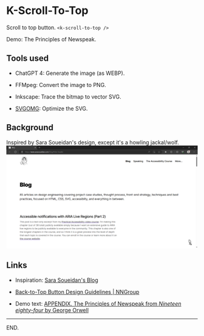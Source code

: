 # K-Scroll-To-Top

Scroll to top button. `<k-scroll-to-top />`

Demo: The Principles of Newspeak.


## Tools used

- ChatGPT 4: Generate the image (as WEBP).

- FFMpeg: Convert the image to PNG.

- Inkscape: Trace the bitmap to vector SVG.

- [SVGOMG](https://jakearchibald.github.io/svgomg/): Optimize the SVG.


## Background

Inspired by Sara Soueidan's design, except it's a howling jackal/wolf.
![SaraSoueidan's blog](2024-03-05--sarasoueidan.com__blog.png)


## Links

- Inspiration:
[Sara Soueidan's Blog](https://www.sarasoueidan.com/blog/)

- [Back-to-Top Button Design Guidelines | NNGroup](https://www.nngroup.com/articles/back-to-top/)

- Demo text:
[APPENDIX. The Principles of Newspeak from _Nineteen eighty-four_ by George Orwell](https://gutenberg.net.au/ebooks01/0100021h.html#ch24)

---

END.
